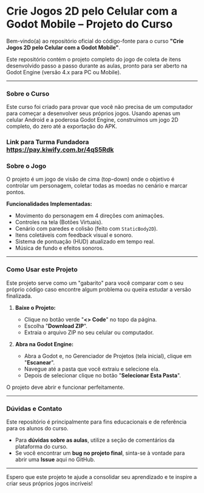 # Crie Jogos 2D pelo Celular com a Godot Mobile – Projeto do Curso

Bem-vindo(a) ao repositório oficial do código-fonte para o curso **"Crie Jogos 2D pelo Celular com a Godot Mobile"**.

Este repositório contém o projeto completo do jogo de coleta de itens desenvolvido passo a passo durante as aulas, pronto para ser aberto na Godot Engine (versão 4.x para PC ou Mobile).

---

### Sobre o Curso

Este curso foi criado para provar que você não precisa de um computador para começar a desenvolver seus próprios jogos. Usando apenas um celular Android e a poderosa Godot Engine, construímos um jogo 2D completo, do zero até a exportação do APK.

### Link para Turma Fundadora https://pay.kiwify.com.br/4qS5Rdk

### Sobre o Jogo

O projeto é um jogo de visão de cima (top-down) onde o objetivo é controlar um personagem, coletar todas as moedas no cenário e marcar pontos.

**Funcionalidades Implementadas:**
* Movimento do personagem em 4 direções com animações.
* Controles na tela (Botões Virtuais).
* Cenário com paredes e colisão (feito com `StaticBody2D`).
* Itens coletáveis com feedback visual e sonoro.
* Sistema de pontuação (HUD) atualizado em tempo real.
* Música de fundo e efeitos sonoros.

---

### Como Usar este Projeto

Este projeto serve como um "gabarito" para você comparar com o seu próprio código caso encontre algum problema ou queira estudar a versão finalizada.

1.  **Baixe o Projeto:**
    * Clique no botão verde "**<> Code**" no topo da página.
    * Escolha "**Download ZIP**".
    * Extraia o arquivo ZIP no seu celular ou computador.

2.  **Abra na Godot Engine:**
    * Abra a Godot e, no Gerenciador de Projetos (tela inicial), clique em "**Escanear**".
    * Navegue até a pasta que você extraiu e selecione ela.
    * Depois de selecionar clique no botão "**Selecionar Esta Pasta**".

O projeto deve abrir e funcionar perfeitamente.

---

### Dúvidas e Contato

Este repositório é principalmente para fins educacionais e de referência para os alunos do curso.

* Para **dúvidas sobre as aulas**, utilize a seção de comentários da plataforma do curso.
* Se você encontrar um **bug no projeto final**, sinta-se à vontade para abrir uma **Issue** aqui no GitHub.

---

Espero que este projeto te ajude a consolidar seu aprendizado e te inspire a criar seus próprios jogos incríveis!
